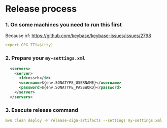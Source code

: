 # Release process

### 1. On some machines you need to run this first

Because of: https://github.com/keybase/keybase-issues/issues/2798

```yaml
export GPG_TTY=$(tty)
```

### 2. Prepare your `my-settings.xml`

```xml
  <servers>
    <server>
      <id>ossrh</id>
      <username>${env.SONATYPE_USERNAME}</username>
      <password>${env.SONATYPE_PASSWORD}</password>
    </server>
  </servers>
```

### 3. Execute release command

```yaml
mvn clean deploy -P release-sign-artifacts --settings my-settings.xml
```